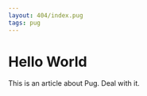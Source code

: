 ```yaml
---
layout: 404/index.pug
tags: pug
---
```

# Hello World

This is an article about Pug. Deal with it.

